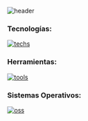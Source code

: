 <!-- # Hello World! '\u{2665}' -->

![header](https://capsule-render.vercel.app/api?type=waving&height=200&color=27548A&text=Hello%20World!%20'\u{2665}'&section=header&reversal=true&textBg=false&fontColor=F2EFE7&fontSize=41&fontAlignY=32&animation=fadeIn&desc=Jesús%20Domínguez&descAlignY=50)

### Tecnologías:
[![techs](https://skillicons.dev/icons?i=flutter,dart,firebase)](https://skillicons.dev)

### Herramientas:
[![tools](https://skillicons.dev/icons?i=git,github,figma)](https://skillicons.dev)

### Sistemas Operativos:
[![oss](https://skillicons.dev/icons?i=windows,linux)](https://skillicons.dev)
